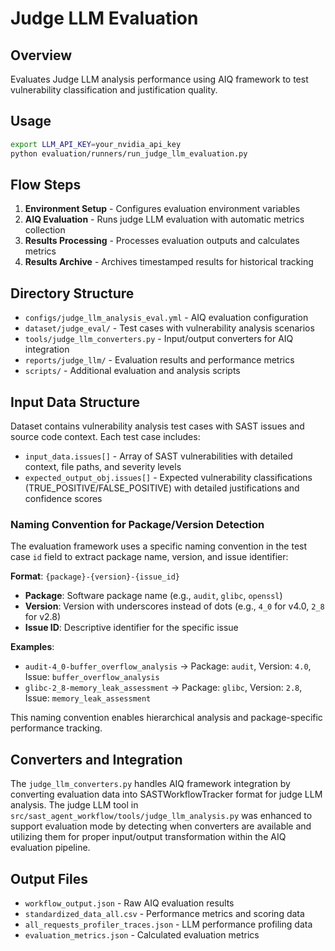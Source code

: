 # Judge LLM Evaluation

## Overview
Evaluates Judge LLM analysis performance using AIQ framework to test vulnerability classification and justification quality.

## Usage
```bash
export LLM_API_KEY=your_nvidia_api_key
python evaluation/runners/run_judge_llm_evaluation.py
```

## Flow Steps
1. **Environment Setup** - Configures evaluation environment variables
2. **AIQ Evaluation** - Runs judge LLM evaluation with automatic metrics collection
3. **Results Processing** - Processes evaluation outputs and calculates metrics
4. **Results Archive** - Archives timestamped results for historical tracking

## Directory Structure
- `configs/judge_llm_analysis_eval.yml` - AIQ evaluation configuration
- `dataset/judge_eval/` - Test cases with vulnerability analysis scenarios
- `tools/judge_llm_converters.py` - Input/output converters for AIQ integration
- `reports/judge_llm/` - Evaluation results and performance metrics
- `scripts/` - Additional evaluation and analysis scripts

## Input Data Structure
Dataset contains vulnerability analysis test cases with SAST issues and source code context. Each test case includes:
- `input_data.issues[]` - Array of SAST vulnerabilities with detailed context, file paths, and severity levels
- `expected_output_obj.issues[]` - Expected vulnerability classifications (TRUE_POSITIVE/FALSE_POSITIVE) with detailed justifications and confidence scores

### Naming Convention for Package/Version Detection

The evaluation framework uses a specific naming convention in the test case `id` field to extract package name, version, and issue identifier:

**Format**: `{package}-{version}-{issue_id}`
- **Package**: Software package name (e.g., `audit`, `glibc`, `openssl`)
- **Version**: Version with underscores instead of dots (e.g., `4_0` for v4.0, `2_8` for v2.8)
- **Issue ID**: Descriptive identifier for the specific issue

**Examples**:
- `audit-4_0-buffer_overflow_analysis` → Package: `audit`, Version: `4.0`, Issue: `buffer_overflow_analysis`
- `glibc-2_8-memory_leak_assessment` → Package: `glibc`, Version: `2.8`, Issue: `memory_leak_assessment`

This naming convention enables hierarchical analysis and package-specific performance tracking.

## Converters and Integration
The `judge_llm_converters.py` handles AIQ framework integration by converting evaluation data into SASTWorkflowTracker format for judge LLM analysis. The judge LLM tool in `src/sast_agent_workflow/tools/judge_llm_analysis.py` was enhanced to support evaluation mode by detecting when converters are available and utilizing them for proper input/output transformation within the AIQ evaluation pipeline.

## Output Files
- `workflow_output.json` - Raw AIQ evaluation results
- `standardized_data_all.csv` - Performance metrics and scoring data
- `all_requests_profiler_traces.json` - LLM performance profiling data
- `evaluation_metrics.json` - Calculated evaluation metrics